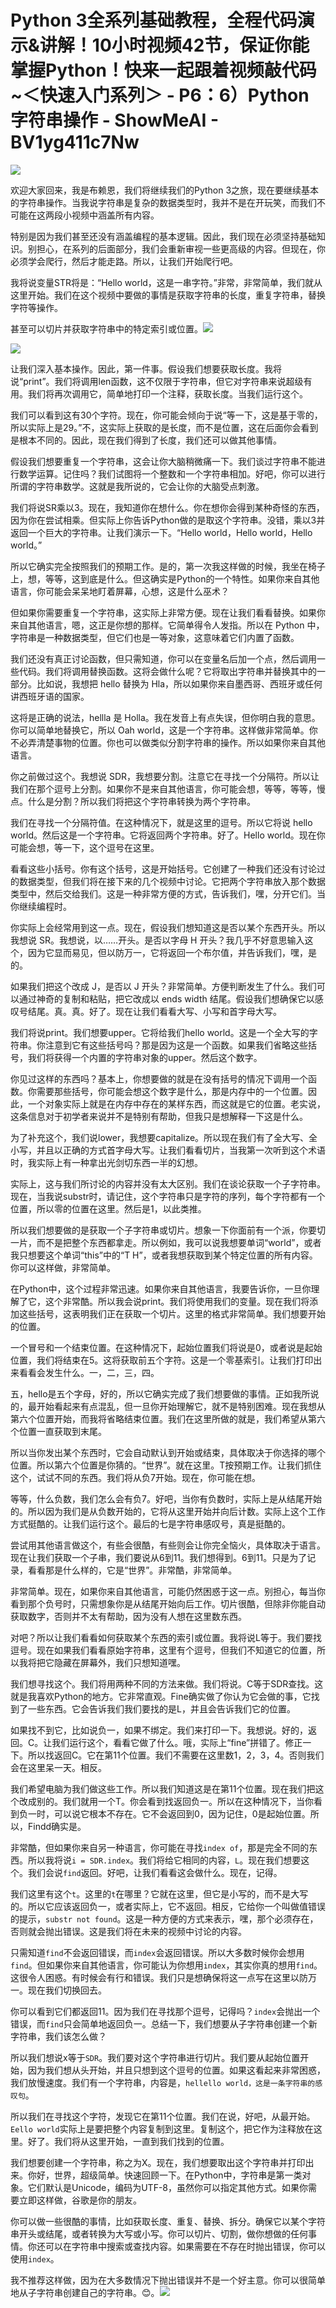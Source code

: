 # Python 3全系列基础教程，全程代码演示&讲解！10小时视频42节，保证你能掌握Python！快来一起跟着视频敲代码~＜快速入门系列＞ - P6：6）Python字符串操作 - ShowMeAI - BV1yg411c7Nw

![](img/09ef0dc5bcb480ff88b22238827c1783_0.png)

欢迎大家回来，我是布赖恩，我们将继续我们的Python 3之旅，现在要继续基本的字符串操作。当我说字符串是复杂的数据类型时，我并不是在开玩笑，而我们不可能在这两段小视频中涵盖所有内容。

特别是因为我们甚至还没有涵盖编程的基本逻辑。因此，我们现在必须坚持基础知识。别担心，在系列的后面部分，我们会重新审视一些更高级的内容。但现在，你必须学会爬行，然后才能走路。所以，让我们开始爬行吧。

我将说变量STR将是：“Hello world，这是一串字符。”非常，非常简单，我们就从这里开始。我们在这个视频中要做的事情是获取字符串的长度，重复字符串，替换字符等操作。

甚至可以切片并获取字符串中的特定索引或位置。![](img/09ef0dc5bcb480ff88b22238827c1783_2.png)

![](img/09ef0dc5bcb480ff88b22238827c1783_3.png)

让我们深入基本操作。因此，第一件事。假设我们想要获取长度。我将说“print”。我们将调用len函数，这不仅限于字符串，但它对字符串来说超级有用。我们将再次调用它，简单地打印一个注释，获取长度。当我们运行这个。

我们可以看到这有30个字符。现在，你可能会倾向于说“等一下，这是基于零的，所以实际上是29。”不，这实际上获取的是长度，而不是位置，这在后面你会看到是根本不同的。因此，现在我们得到了长度，我们还可以做其他事情。

假设我们想要重复一个字符串，这会让你大脑稍微痛一下。我们谈过字符串不能进行数学运算。记住吗？我们试图将一个整数和一个字符串相加。好吧，你可以进行所谓的字符串数学。这就是我所说的，它会让你的大脑受点刺激。

我们将说SR乘以3。现在，我知道你在想什么。你在想你会得到某种奇怪的东西，因为你在尝试相乘。但实际上你告诉Python做的是取这个字符串。没错，乘以3并返回一个巨大的字符串。让我们演示一下。“Hello world，Hello world，Hello world。”

所以它确实完全按照我们的预期工作。是的，第一次我这样做的时候，我坐在椅子上，想，等等，这到底是什么。但这确实是Python的一个特性。如果你来自其他语言，你可能会呆呆地盯着屏幕，心想，这是什么巫术？

但如果你需要重复一个字符串，这实际上非常方便。现在让我们看看替换。如果你来自其他语言，嗯，这正是你想的那样。它简单得令人发指。所以在 Python 中，字符串是一种数据类型，但它们也是一等对象，这意味着它们内置了函数。

我们还没有真正讨论函数，但只需知道，你可以在变量名后加一个点，然后调用一些代码。我们将调用替换函数。这将会做什么呢？它将取出字符串并替换其中的一部分。比如说，我想把 hello 替换为 Hla，所以如果你来自墨西哥、西班牙或任何讲西班牙语的国家。

这将是正确的说法，hellla 是 Holla。我在发音上有点失误，但你明白我的意思。你可以简单地替换它，所以 Oah world，这是一个字符串。这样做非常简单。你不必弄清楚事物的位置。你也可以做类似分割字符串的操作。所以如果你来自其他语言。

你之前做过这个。我想说 SDR，我想要分割。注意它在寻找一个分隔符。所以让我们在那个逗号上分割。如果你不是来自其他语言，你可能会想，等等，等等，慢点。什么是分割？所以我们将把这个字符串转换为两个字符串。

我们在寻找一个分隔符值。在这种情况下，就是这里的逗号。所以它将说 hello world。然后这是一个字符串。它将返回两个字符串。好了。Hello world。现在你可能会想，等一下，这个逗号在这里。

看看这些小括号。你有这个括号，这是开始括号。它创建了一种我们还没有讨论过的数据类型，但我们将在接下来的几个视频中讨论。它把两个字符串放入那个数据类型中，然后交给我们。这是一种非常方便的方式，告诉我们，嘿，分开它们。当你继续编程时。

你实际上会经常用到这一点。现在，假设我们想知道这是否以某个东西开头。所以我想说 SR。我想说，以……开头。是否以字母 H 开头？我几乎不好意思输入这个，因为它显而易见，但以防万一，它将返回一个布尔值，并告诉我们，嘿，是的。

如果我们把这个改成 J，是否以 J 开头？非常简单。方便判断发生了什么。我们可以通过神奇的复制和粘贴，把它改成以 ends width 结尾。假设我们想确保它以感叹号结尾。真。真。好了。现在让我们看看大写、小写和首字母大写。

我们将说print。我们想要upper。它将给我们hello world。这是一个全大写的字符串。你注意到它有这些括号吗？那是因为这是一个函数。如果我们省略这些括号，我们将获得一个内置的字符串对象的upper。然后这个数字。

你见过这样的东西吗？基本上，你想要做的就是在没有括号的情况下调用一个函数。你需要那些括号，你可能会想这个数字是什么，那是内存中的一个位置。因此，一个对象实际上就是在内存中存在的某样东西，而这就是它的位置。老实说，这条信息对于初学者来说并不是特别有帮助，但我只是想解释一下这是什么。

为了补充这个，我们说lower，我想要capitalize。所以现在我们有了全大写、全小写，并且以正确的方式首字母大写。让我们看看切片，当我第一次听到这个术语时，我实际上有一种拿出光剑切东西一半的幻想。

实际上，这与我们所讨论的内容并没有太大区别。我们在谈论获取一个子字符串。现在，当我说substr时，请记住，这个字符串只是字符的序列，每个字符都有一个位置，所以零的位置在这里。然后是1，以此类推。

所以我们想要做的是获取一个子字符串或切片。想象一下你面前有一个派，你要切一片，而不是把整个东西都拿走。所以例如，我可以说我想要单词“world”，或者我只想要这个单词“this”中的“T H”，或者我想获取到某个特定位置的所有内容。你可以这样做，非常简单。

在Python中，这个过程非常迅速。如果你来自其他语言，我要告诉你，一旦你理解了它，这个非常酷。所以我会说print。我们将使用我们的变量。现在我们将添加这些括号，这表明我们正在获取一个切片。这里的格式非常简单。我们想要开始的位置。

一个冒号和一个结束位置。在这种情况下，起始位置我们将说是0，或者说是起始位置，我们将结束在5。这将获取前五个字符。这是一个零基索引。让我们打印出来看看会发生什么。一，二，三，四。

五，hello是五个字母，好的，所以它确实完成了我们想要做的事情。正如我所说的，最开始看起来有点混乱，但一旦你开始理解它，就不是特别困难。现在我想从第六个位置开始，而我将省略结束位置。我们在这里所做的就是，我们希望从第六个位置一直获取到末尾。

所以当你发出某个东西时，它会自动默认到开始或结束，具体取决于你选择的哪个位置。所以第六个位置是你猜的。“世界”。就在这里。T按预期工作。让我们抓住这个，试试不同的东西。我们将从负7开始。现在，你可能在想。

等等，什么负数，我们怎么会有负7。好吧，当你有负数时，实际上是从结尾开始的。所以因为我们是从负数开始的，它将从这里开始并向后计数。实际上这个工作方式挺酷的。让我们运行这个。最后的七是字符串感叹号，真是挺酷的。

尝试用其他语言做这个，有些会很酷，有些则会让你完全恼火，具体取决于语言。现在让我们获取一个子串，我们要说从6到11。我们想得到。6到11。只是为了记录，看看那是什么样的，它是“世界”。非常酷，非常简单。

非常简单。现在，如果你来自其他语言，可能仍然困惑于这一点。别担心，每当你看到那个负号时，只需想象你是从结尾开始向后工作。切片很酷，但除非你能自动获取数字，否则并不太有帮助，因为没有人想在这里数东西。

对吧？所以让我们看看如何获取某个东西的索引或位置。我将说L等于。我们要找逗号。现在如果我们看看原始字符串，这里有个逗号，但我们不知道它的位置，所以我将把它隐藏在屏幕外，我们只想知道嘿。

我们想寻找这个。我们将用两种不同的方法来做。我们将说。C等于SDR查找。这就是我喜欢Python的地方。它非常直观。Fine确实做了你认为它会做的事，它找到了一些东西。它会告诉我们我们要找的是L，并且会告诉我们它的位置。

如果找不到它，比如说负一，如果不绑定。我们来打印一下。我想说。好的，返回。C。让我们运行这个，看看它做了什么。哦，实际上“fine”拼错了。修正一下。所以找返回C。它在第11个位置。我们不需要在这里数1，2，3，4。否则我们会在这里呆一天。相反。

我们希望电脑为我们做这些工作。所以我们知道这是在第11个位置。现在我们把这个改成别的。我们就用一个T。你会看到找返回负一。所以在这种情况下，当你看到负一时，可以说它根本不存在。它不会返回到0，因为记住，0是起始位置。所以，Findd确实是。

非常酷，但如果你来自另一种语言，你可能在寻找`index of`，那是完全不同的东西。所以我将说`i = SDR.index`。我们将给它相同的内容，`L`。现在我们想要这个。我们会说`find`返回。好吧，让我们看看这会做什么。现在，记得。

我们这里有这个`t`。这里的`t`在哪里？它就在这里，但它是小写的，而不是大写的。所以它应该返回负一，或者实际上，它不返回。相反，它给你一个叫做值错误的提示，`substr not found`。这是一种方便的方式来表示，嘿，那个必须存在，否则就会抛出错误。这是我们将在未来的视频中讨论的内容。

只需知道`find`不会返回错误，而`index`会返回错误。所以大多数时候你会想用`find`。但如果你来自其他语言，你可能认为你想用`index`，其实你真的想用`find`。这很令人困惑。有时候会有行和错误。我们只是想确保将这一点写在这里以防万一。现在我们切换回去。

你可以看到它们都返回11。因为我们在寻找那个逗号，记得吗？`index`会抛出一个错误，而`find`只会简单地返回负一。总结一下，我们想要从子字符串创建一个新字符串，我们该怎么做？

所以我们想说x等于`SDR`。我们要对这个字符串进行切片。我们要从起始位置开始，因为我们想从头开始，并且只想到这个逗号的位置。如果这看起来非常困惑，我们放慢速度。我们有一个字符串，内容是，`hellello world，这是一条字符串的感叹句`。

所以我们在寻找这个字符，发现它在第11个位置。我们在说，好吧，从最开始。`Eello world`实际上是要把整个内容复制到这里。复制这个，把它作为注释放在这里。好了。我们将从这里开始，一直到我们找到的位置。

我们想要创建一个字符串，称之为X。现在，我们想要取出这个字符串并打印出来。你好，世界，超级简单。快速回顾一下。在Python中，字符串是第一类对象。它们默认是Unicode，编码为UTF-8，虽然你可以指定其他方式。如果你需要立即这样做，谷歌是你的朋友。

你可以做一些很酷的事情，比如获取长度、重复、替换、拆分。确保它以某个字符串开头或结尾，或者转换为大写或小写。你可以切片、切割，做你想做的任何事情。你还可以在字符串中搜索或查找内容。如果需要在不存在时抛出错误，你可以使用`index`。

我不推荐这样做，因为在大多数情况下抛出错误并不是一个好主意。你可以很简单地从子字符串创建自己的字符串。😊。![](img/09ef0dc5bcb480ff88b22238827c1783_5.png)
